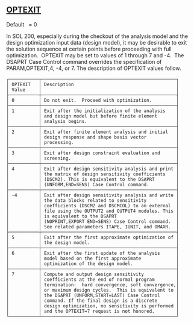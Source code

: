 ## [OPTEXIT](https://nexus.hexagon.com/documentationcenter/bundle/MSC_Nastran_2022.4/page/Nastran_Combined_Book/qrg/parameters/TOC.OPTEXIT.xhtml)

Default    = 0

In SOL 200, especially during the checkout of the analysis model and the design optimization input data (design model), it may be desirable to exit the solution sequence at certain points before proceeding with full optimization.  OPTEXIT may be set to values of 1 through 7 and -4.  The DSAPRT Case Control command overrides the specification of PARAM,OPTEXIT,4, -4, or 7. The description of OPTEXlT values follow.

```text
┌───────────┬──────────────────────────────────────────────────┐
│ OPTEXIT   │ Description                                      │
│ Value     │                                                  │
├───────────┼──────────────────────────────────────────────────┤
│ 0         │ Do not exit.  Proceed with optimization.         │
├───────────┼──────────────────────────────────────────────────┤
│ 1         │ Exit after the initialization of the analysis    │
│           │ and design model but before finite element       │
│           │ analysis begins.                                 │
├───────────┼──────────────────────────────────────────────────┤
│ 2         │ Exit after finite element analysis and initial   │
│           │ design response and shape basis vector           │
│           │ processing.                                      │
├───────────┼──────────────────────────────────────────────────┤
│ 3         │ Exit after design constraint evaluation and      │
│           │ screening.                                       │
├───────────┼──────────────────────────────────────────────────┤
│ 4         │ Exit after design sensitivity analysis and print │
│           │ the matrix of design sensitivity coefficients    │
│           │ (DSCM2). This is equivalent to the DSAPRT        │
│           │ (UNFORM,END=SENS) Case Control command.          │
├───────────┼──────────────────────────────────────────────────┤
│ -4        │ Exit after design sensitivity analysis and write │
│           │ the data blocks related to sensitivity           │
│           │ coefficients (DSCM2 and DSCMCOL) to an external  │
│           │ file using the OUTPUT2 and OUTPUT4 modules. This │
│           │ is equivalent to the DSAPRT                      │
│           │ (NOPRINT,EXPORT END=SENS) Case Control command.  │
│           │ See related parameters ITAPE, IUNIT, and OMAXR.  │
├───────────┼──────────────────────────────────────────────────┤
│ 5         │ Exit after the first approximate optimization of │
│           │ the design model.                                │
├───────────┼──────────────────────────────────────────────────┤
│ 6         │ Exit after the first update of the analysis      │
│           │ model based on the first approximate             │
│           │ optimization of the design model.                │
├───────────┼──────────────────────────────────────────────────┤
│ 7         │ Compute and output design sensitivity            │
│           │ coefficients at the end of normal program        │
│           │ termination:  hard convergence, soft convergence,│
│           │ or maximum design cycles.  This is equivalent to │
│           │ the DSAPRT (UNFORM,START=LAST) Case Control      │
│           │ command. If the final design is a discrete       │
│           │ design optimization, no sensitivity is performed │
│           │ and the OPTEXIT=7 request is not honored.        │
└───────────┴──────────────────────────────────────────────────┘
```
